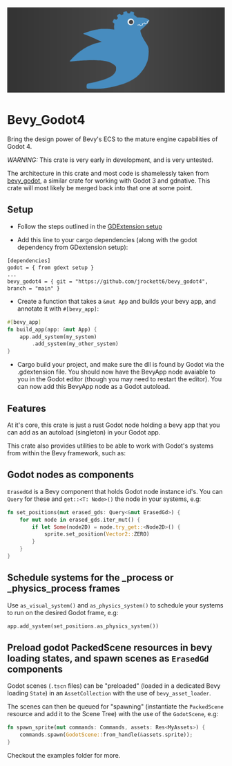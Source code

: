 
# ![logo](logo_long.png)

# Bevy_Godot4

Bring the design power of Bevy's ECS to the mature engine capabilities of Godot 4.

*WARNING:* This crate is very early in development, and is very untested.

The architecture in this crate and most code is shamelessly taken from [bevy_godot](https://github.com/rand0m-cloud/bevy_godot), a similar crate for working with Godot 3 and gdnative. This crate will most likely be merged back into that one at some point.

## Setup

- Follow the steps outlined in the [GDExtension setup](https://github.com/godot-rust/gdext#getting-started) 

- Add this line to your cargo dependencies (along with the godot dependency from GDextension setup):
```
[dependencies]
godot = { from gdext setup }
...
bevy_godot4 = { git = "https://github.com/jrockett6/bevy_godot4", branch = "main" }
```
- Create a function that takes a `&mut App` and builds your bevy app, and annotate it with `#[bevy_app]`:
```rust
#[bevy_app]
fn build_app(app: &mut App) {
    app.add_system(my_system)
        .add_system(my_other_system)
}
```
- Cargo build your project, and make sure the dll is found by Godot via the .gdextension file. You should now have the BevyApp node avaiable to you in the Godot editor (though you may need to restart the editor). You can now add this BevyApp node as a Godot autoload.

## Features

At it's core, this crate is just a rust Godot node holding a bevy app that you can add as an autoload (singleton) in your Godot app. 

This crate also provides utilities to be able to work with Godot's systems from within the Bevy framework, such as:

## Godot nodes as components

`ErasedGd` is a Bevy component that holds Godot node instance id's. You can `Query` for these and `get::<T: Node>()` the node in your systems, e.g:

```rust
fn set_positions(mut erased_gds: Query<&mut ErasedGd>) {
    for mut node in erased_gds.iter_mut() {
        if let Some(node2D) = node.try_get::<Node2D>() {
            sprite.set_position(Vector2::ZERO)
        }
    }
}
```

## Schedule systems for the _process or _physics_process frames

Use `as_visual_system()` and `as_physics_system()` to schedule your systems to run on the desired Godot frame, e.g:

``` rust
app.add_system(set_positions.as_physics_system())
```

## Preload godot PackedScene resources in bevy loading states, and spawn scenes as `ErasedGd` components

Godot scenes (`.tscn` files)  can be "preloaded" (loaded in a dedicated Bevy loading `State`) in an `AssetCollection` with the use of `bevy_asset_loader`.

The scenes can then be queued for "spawning" (instantiate the `PackedScene` resource and add it to the Scene Tree) with the use of the `GodotScene`, e.g:
```rust
fn spawn_sprite(mut commands: Commands, assets: Res<MyAssets>) {
    commands.spawn(GodotScene::from_handle(&assets.sprite));
}
```

Checkout the examples folder for more.






